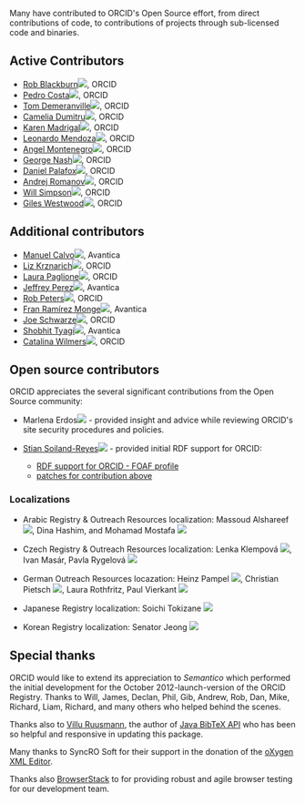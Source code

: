 Many have contributed to ORCID's Open Source effort, from direct contributions of code, to contributions of projects through sub-licensed code and binaries.

## Active Contributors
* [Rob Blackburn](https://github.com/dreamofaredbird)<a href="https://orcid.org/0000-0003-0187-9064" width="16" height="16" target="_blank"><img src="https://info.orcid.org/wp-content/uploads/2020/12/orcid_16x16.gif" border="0"></a>, ORCID
* [Pedro Costa](https://github.com/pedrommcosta)<a href="https://orcid.org/0000-0003-4566-1411" width="16" height="16" target="_blank"><img src="https://info.orcid.org/wp-content/uploads/2020/12/orcid_16x16.gif" border="0"></a>, ORCID
* [Tom Demeranville](https://github.com/TomDemeranville)<a href="https://orcid.org/0000-0003-0902-4386" width="16" height="16" target="_blank"><img src="https://info.orcid.org/wp-content/uploads/2020/12/orcid_16x16.gif" border="0"></a>, ORCID
* [Camelia Dumitru](https://github.com/Camelia-Orcid)<a href="https://orcid.org/0000-0002-5713-0987" width="16" height="16" target="_blank"><img src="https://info.orcid.org/wp-content/uploads/2020/12/orcid_16x16.gif" border="0"></a>, ORCID
* [Karen Madrigal](https://github.com/kprisAutomation)<a href="https://orcid.org/0000-0001-8082-9588" width="16" height="16" target="_blank"><img src="https://info.orcid.org/wp-content/uploads/2020/12/orcid_16x16.gif" border="0"></a>, ORCID
* [Leonardo Mendoza](https://github.com/leomendoza123)<a href="https://orcid.org/0000-0002-6914-8682" width="16" height="16" target="_blank"><img src="https://info.orcid.org/wp-content/uploads/2020/12/orcid_16x16.gif" border="0"></a>, ORCID
* [Angel Montenegro](https://github.com/amontenegro)<a href="https://orcid.org/0000-0002-7869-831X" width="16" height="16" target="_blank"><img src="https://info.orcid.org/wp-content/uploads/2020/12/orcid_16x16.gif" border="0"></a>, ORCID
* [George Nash](https://github.com/bobcaprice)<a href="https://orcid.org/0000-0001-9202-1375" width="16" height="16" target="_blank"><img src="https://info.orcid.org/wp-content/uploads/2020/12/orcid_16x16.gif" border="0"></a>, ORCID
* [Daniel Palafox](https://github.com/DanielPalafox)<a href="https://orcid.org/0000-0002-2443-2022" width="16" height="16" target="_blank"><img src="https://info.orcid.org/wp-content/uploads/2020/12/orcid_16x16.gif" border="0"></a>, ORCID
* [Andrej Romanov](https://github.com/auumgn)<a href="https://orcid.org/0000-0003-3336-3919" width="16" height="16" target="_blank"><img src="https://info.orcid.org/wp-content/uploads/2020/12/orcid_16x16.gif" border="0"></a>, ORCID
* [Will Simpson](https://github.com/wjrsimpson)<a href="https://orcid.org/0000-0003-4654-1403" width="16" height="16" target="_blank"><img src="https://info.orcid.org/wp-content/uploads/2020/12/orcid_16x16.gif" border="0"></a>, ORCID
* [Giles Westwood](https://github.com/gilesw)<a href="https://orcid.org/0000-0003-3980-4287" width="16" height="16" target="_blank"><img src="https://info.orcid.org/wp-content/uploads/2020/12/orcid_16x16.gif" border="0"></a>, ORCID


## Additional contributors

* [Manuel Calvo](https://github.com/mjcalvo21)<a href="https://orcid.org/0000-0002-9982-7811" width="16" height="16" target="_blank"><img src="https://info.orcid.org/wp-content/uploads/2020/12/orcid_16x16.gif" border="0"></a>, Avantica
* [Liz Krznarich](https://github.com/lizkrznarich)<a href="https://orcid.org/0000-0001-6622-4910" width="16" height="16" target="_blank"><img src="https://info.orcid.org/wp-content/uploads/2020/12/orcid_16x16.gif" border="0"></a>, ORCID
* [Laura Paglione](https://github.com/Laura-ORCID)<a href="https://orcid.org/0000-0003-3188-6273" width="16" height="16" target="_blank"><img src="https://info.orcid.org/wp-content/uploads/2020/12/orcid_16x16.gif" border="0"></a>, ORCID
* [Jeffrey Perez](https://github.com/jpeerz)<a href="https://orcid.org/0000-0002-1615-2928" width="16" height="16" target="_blank"><img src="https://info.orcid.org/wp-content/uploads/2020/12/orcid_16x16.gif" border="0"></a>, Avantica
* [Rob Peters](https://github.com/rcpeters)<a href="https://orcid.org/0000-0002-0036-9460" width="16" height="16" target="_blank"><img src="https://info.orcid.org/wp-content/uploads/2020/12/orcid_16x16.gif" border="0"></a>, ORCID
* [Fran Ramírez Monge](https://github.com/hexplus)<a href="https://orcid.org/0000-0002-3183-6594" width="16" height="16" target="_blank"><img src="https://info.orcid.org/wp-content/uploads/2020/12/orcid_16x16.gif" border="0"></a>, Avantica
* [Joe Schwarze](https://github.com/Jschwar)<a href="https://orcid.org/0000-0003-4895-6493" width="16" height="16" target="_blank"><img src="https://info.orcid.org/wp-content/uploads/2020/12/orcid_16x16.gif" border="0"></a>, ORCID
* [Shobhit Tyagi](https://github.com/nitw-shobhit)<a href="https://orcid.org/0000-0002-9961-7814" width="16" height="16" target="_blank"><img src="https://info.orcid.org/wp-content/uploads/2020/12/orcid_16x16.gif" border="0"></a>, Avantica
* [Catalina Wilmers](https://github.com/caoyler)<a href="https://orcid.org/0000-0002-1982-1816" width="16" height="16" target="_blank"><img src="https://info.orcid.org/wp-content/uploads/2020/12/orcid_16x16.gif" border="0"></a>, ORCID

## Open source contributors
ORCID appreciates the several significant contributions from the Open Source community:

* Marlena Erdos<a href="https://orcid.org/0000-0003-2337-8252" width="16" height="16" target="_blank"><img src="https://info.orcid.org/wp-content/uploads/2020/12/orcid_16x16.gif" border="0"></a> - provided insight and advice while reviewing ORCID's site security procedures and policies.

* [Stian Soiland-Reyes](https://github.com/stain)<a href="https://orcid.org/0000-0001-9842-9718" width="16" height="16" target="_blank"><img src="https://info.orcid.org/wp-content/uploads/2020/12/orcid_16x16.gif" border="0"></a> - provided initial RDF support for ORCID:
    * [RDF support for ORCID - FOAF profile](https://github.com/ORCID/ORCID-Source/pull/235)
    * [patches for contribution above](https://github.com/ORCID/ORCID-Source/pull/656)

### Localizations

* Arabic Registry & Outreach Resources localization: Massoud Alshareef <a href="https://orcid.org/0000-0003-2277-2717" width="16" height="16" target="_blank"><img src="https://info.orcid.org/wp-content/uploads/2020/12/orcid_16x16.gif" border="0"></a>, Dina Hashim, and Mohamad Mostafa <a href="https://orcid.org/0000-0003-0768-6642" width="16" height="16" target="_blank"><img src="https://info.orcid.org/wp-content/uploads/2020/12/orcid_16x16.gif" border="0"></a>

* Czech Registry & Outreach Resources localization: Lenka Klempová <a href="https://orcid.org/0000-0002-8383-2536" width="16" height="16" target="_blank"><img src="https://info.orcid.org/wp-content/uploads/2020/12/orcid_16x16.gif" border="0"></a>, Ivan Masár, Pavla Rygelová  <a href="https://orcid.org/0000-0001-7665-3276" width="16" height="16" target="_blank"><img src="https://info.orcid.org/wp-content/uploads/2020/12/orcid_16x16.gif" border="0"></a>

* German Outreach Resources locazation:  Heinz Pampel <a href="https://orcid.org/0000-0003-3334-2771" width="16" height="16" target="_blank"><img src="https://info.orcid.org/wp-content/uploads/2020/12/orcid_16x16.gif" border="0"></a>, Christian Pietsch <a href="https://orcid.org/0000-0001-8778-1273" width="16" height="16" target="_blank"><img src="https://info.orcid.org/wp-content/uploads/2020/12/orcid_16x16.gif" border="0"></a>, Laura Rothfritz, Paul Vierkant <a href="https://orcid.org/0000-0003-4448-3844" width="16" height="16" target="_blank"><img src="https://info.orcid.org/wp-content/uploads/2020/12/orcid_16x16.gif" border="0"></a>

* Japanese Registry localization: Soichi Tokizane <a href="https://orcid.org/0000-0003-1236-1930" width="16" height="16" target="_blank"><img src="https://info.orcid.org/wp-content/uploads/2020/12/orcid_16x16.gif" border="0"></a>

* Korean Registry localization: Senator Jeong <a href="https://orcid.org/0000-0002-4004-3510" width="16" height="16" target="_blank"><img src="https://info.orcid.org/wp-content/uploads/2020/12/orcid_16x16.gif" border="0"></a>



## Special thanks
ORCID would like to extend its appreciation to *Semantico* which performed the initial development for the October 2012-launch-version of the ORCID Registry. Thanks to Will, James, Declan, Phil, Gib, Andrew, Rob, Dan, Mike, Richard, Liam, Richard, and many others who helped behind the scenes.

Thanks also to [Villu Ruusmann](https://masterbranch.com/villu.ruusmann), the author of [Java BibTeX API](http://code.google.com/p/java-bibtex/) who has been so helpful and responsive in updating this package.

Many thanks to SyncRO Soft for their support in the donation of the [oXygen XML Editor](https://www.oxygenxml.com).

Thanks also [BrowserStack](https://www.browserstack.com) to for providing robust and agile browser testing for our development team.